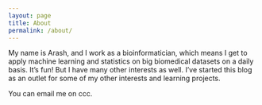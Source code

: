 ```yaml
---
layout: page
title: About
permalink: /about/
---
```


My name is Arash, and I work as a bioinformatician, which means I get to apply machine learning and statistics on big biomedical datasets on a daily basis. It’s fun! But I have many other interests as well. I’ve started this blog as an outlet for some of my other interests and learning projects.

You can email me on ccc.
